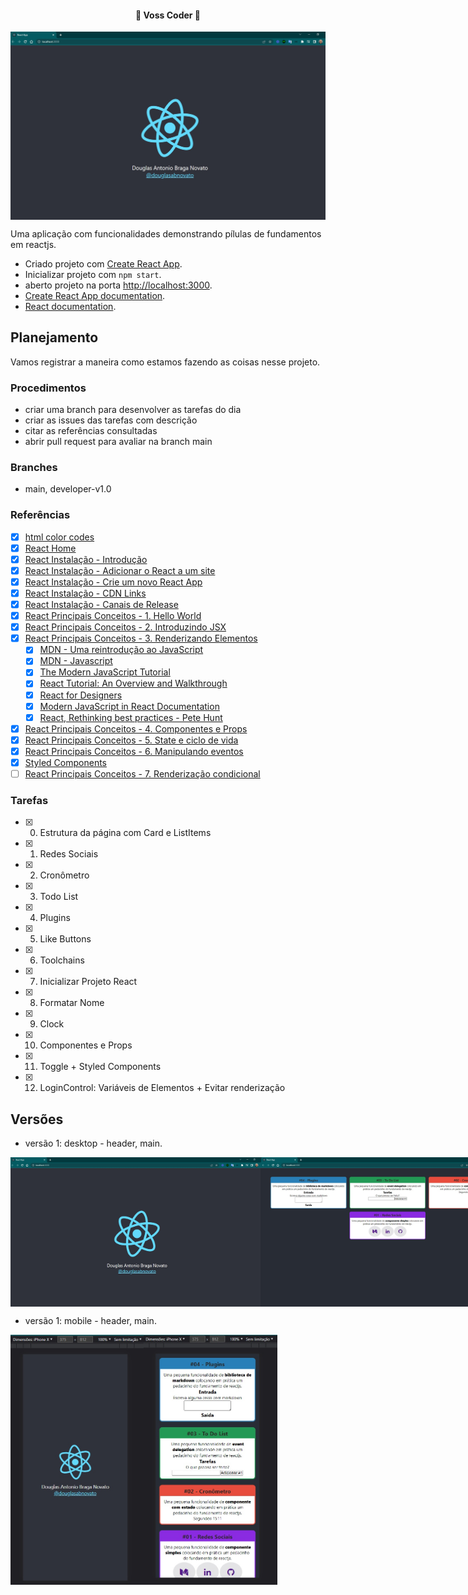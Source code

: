 <h4 align="center"> 
	🚧 Voss Coder 🚀
</h4>

<p align="center" style="display: flex; align-items: flex-start; justify-content: center;">
  <img alt="voss-coder" title="#voss-coder" src="./.github/desktop-header-1.jpg">
</p>  

Uma aplicação com funcionalidades demonstrando pílulas de fundamentos em reactjs.

- Criado projeto com [Create React App](https://github.com/facebook/create-react-app).
- Inicializar projeto com `npm start`.
- aberto projeto na porta [http://localhost:3000](http://localhost:3000).
- [Create React App documentation](https://facebook.github.io/create-react-app/docs/getting-started).
- [React documentation](https://reactjs.org/).

## Planejamento

Vamos registrar a maneira como estamos fazendo as coisas nesse projeto.

### Procedimentos

- criar uma branch para desenvolver as tarefas do dia
- criar as issues das tarefas com descrição
- citar as referências consultadas
- abrir pull request para avaliar na branch main

### Branches

- main, developer-v1.0

### Referências

- [x] [html color codes](https://htmlcolorcodes.com/)
- [x] [React Home](https://pt-br.reactjs.org/)
- [x] [React Instalação - Introdução](https://pt-br.reactjs.org/docs/getting-started.html)
- [x] [React Instalação - Adicionar o React a um site](https://pt-br.reactjs.org/docs/add-react-to-a-website.html)
- [x] [React Instalação - Crie um novo React App](https://pt-br.reactjs.org/docs/create-a-new-react-app.html)
- [x] [React Instalação - CDN Links](https://pt-br.reactjs.org/docs/cdn-links.html)
- [x] [React Instalação - Canais de Release](https://pt-br.reactjs.org/docs/release-channels.html)
- [x] [React Principais Conceitos - 1. Hello World](https://pt-br.reactjs.org/docs/hello-world.html)
- [x] [React Principais Conceitos - 2. Introduzindo JSX](https://pt-br.reactjs.org/docs/introducing-jsx.html)
- [x] [React Principais Conceitos - 3. Renderizando Elementos](https://pt-br.reactjs.org/docs/rendering-elements.html)
  - [x] [MDN - Uma reintrodução ao JavaScript](https://developer.mozilla.org/pt-BR/docs/Web/JavaScript/Language_Overview)
  - [x] [MDN - Javascript](https://developer.mozilla.org/pt-BR/docs/Web/JavaScript)
  - [x] [The Modern JavaScript Tutorial](https://javascript.info/)
  - [x] [React Tutorial: An Overview and Walkthrough](https://www.taniarascia.com/getting-started-with-react/)
  - [x] [React for Designers](https://reactfordesigners.com/)
  - [x] [Modern JavaScript in React Documentation](https://gist.github.com/gaearon/683e676101005de0add59e8bb345340c)
  - [x] [React, Rethinking best practices - Pete Hunt](https://www.youtube.com/watch?v=x7cQ3mrcKaY)
- [x] [React Principais Conceitos - 4. Componentes e Props](https://pt-br.reactjs.org/docs/components-and-props.html)
- [x] [React Principais Conceitos - 5. State e ciclo de vida](https://pt-br.reactjs.org/docs/state-and-lifecycle.html)
- [x] [React Principais Conceitos - 6. Manipulando eventos](https://pt-br.reactjs.org/docs/handling-events.html)
- [x] [Styled Components](https://styled-components.com/)
- [ ] [React Principais Conceitos - 7. Renderização condicional](https://pt-br.reactjs.org/docs/conditional-rendering.html)

### Tarefas

- [x] 0. Estrutura da página com Card e ListItems
- [x] 1. Redes Sociais
- [x] 2. Cronômetro
- [x] 3. Todo List
- [x] 4. Plugins
- [x] 5. Like Buttons
- [x] 6. Toolchains
- [x] 7. Inicializar Projeto React
- [x] 8. Formatar Nome
- [x] 9. Clock
- [x] 10. Componentes e Props
- [x] 11. Toggle + Styled Components
- [x] 12. LoginControl: Variáveis de Elementos + Evitar renderização

## Versões

- versão 1: desktop - header, main.

<p align="left" style="display: flex; align-items: flex-start; justify-content: left;">
  <img alt="voss-coder" title="#voss-coder" src="./.github/desktop-header-1.jpg" width="400px">
  <img alt="voss-coder" title="#voss-coder" src="./.github/desktop-main-1.jpg" width="400px">
</p>

- versão 1: mobile - header, main.

<p align="left" style="display: flex; align-items: flex-start; justify-content: left;">
  <img alt="voss-coder" title="#voss-coder" src="./.github/mobile-header-1.jpg" height="400px">
  <img alt="voss-coder" title="#voss-coder" src="./.github/mobile-main-1.jpg" height="400px">
</p>
